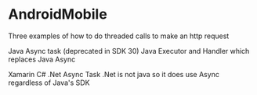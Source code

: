 # AndroidMobile

Three examples of how to do threaded calls to make an http request

Java Async task (deprecated in SDK 30)
Java Executor and Handler which replaces Java Async

Xamarin C# .Net Async Task
.Net is not java so it does use Async regardless of Java's SDK
